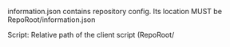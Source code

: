 information.json contains repository config. Its location MUST be RepoRoot/information.json

Script: Relative path of the client script (RepoRoot/<Script>)
ModRoot: Relative path of the mod directory (RepoRoot/<ModRoot>)
OrderRoot: Relative path of the load orders JSON file (RepoRoot/<OrderRoot>)
DefaultOrder: Default load order name (<loadOrder>.cfg must exist within RepoRoot/<OrderRoot>)
Orders: Relative path of the file containing available orders. (RepoRoot/<OrderRoot>/<Orders>)
VersionData: Relative path of the json file containing mod version data (RepoRoot/<VersionData>)
DecFile: Relative path of the SII decryptor executable (RepoRoot/<DecFile>)
DecHash: Relative path of the .txt file containing the SII decryptor exe hash (RepoRoot/<DecHash>)
TSSE: Relative path of the TS SE Tool .zip archive (RepoRoot/<TSSE>)
